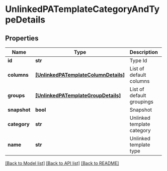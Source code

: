 # UnlinkedPATemplateCategoryAndTypeDetails


## Properties
Name | Type | Description | Notes
------------ | ------------- | ------------- | -------------
**id** | **str** | Type Id | [optional] 
**columns** | [**[UnlinkedPATemplateColumnDetails]**](UnlinkedPATemplateColumnDetails.md) | List of default columns | [optional] 
**groups** | [**[UnlinkedPATemplateGroupDetails]**](UnlinkedPATemplateGroupDetails.md) | List of default groupings | [optional] 
**snapshot** | **bool** | Snapshot | [optional] 
**category** | **str** | Unlinked template category | [optional] 
**name** | **str** | Unlinked template type | [optional] 

[[Back to Model list]](../README.md#documentation-for-models) [[Back to API list]](../README.md#documentation-for-api-endpoints) [[Back to README]](../README.md)


